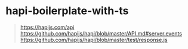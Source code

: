 # hapi-boilerplate-with-ts

> https://hapijs.com/api  
> https://github.com/hapijs/hapi/blob/master/API.md#server.events  
> https://github.com/hapijs/hapi/blob/master/test/response.js  
